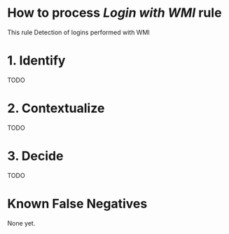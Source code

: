 # How to process *Login with WMI* rule
This rule Detection of logins performed with WMI

# 1. Identify
TODO

# 2. Contextualize
TODO

# 3. Decide
TODO

# Known False Negatives
None yet.
